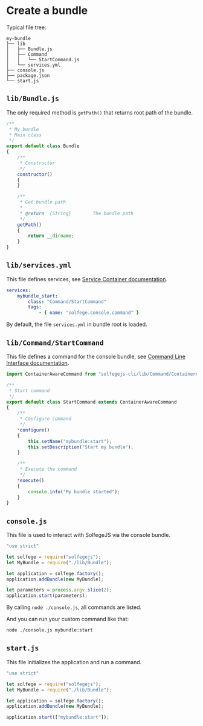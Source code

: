 Create a bundle
===============

Typical file tree:

```
my-bundle
├── lib
│   ├── Bundle.js
│   ├── Command
│   │   └── StartCommand.js
│   └── services.yml
├── console.js
├── package.json
└── start.js
```

`lib/Bundle.js`
---------------

The only required method is `getPath()` that returns root path of the bundle.

```javascript
/**
 * My bundle
 * Main class
 */
export default class Bundle
{
    /**
     * Constructor
     */
    constructor()
    {
    }

    /**
     * Get bundle path
     *
     * @return  {String}        The bundle path
     */
    getPath()
    {
        return __dirname;
    }
}
```

`lib/services.yml`
------------------

This file defines services, see [Service Container documentation](./service-container.md).


```yaml
services:
    mybundle_start:
        class: "Command/StartCommand"
        tags:
            - { name: "solfege.console.command" }
```

By default, the file `services.yml` in bundle root is loaded.


`lib/Command/StartCommand`
--------------------------

This file defines a command for the console bundle, see [Command Line Interface documentation](./command-line-interface.md).


```javascript
import ContainerAwareCommand from "solfegejs-cli/lib/Command/ContainerAwareCommand";

/**
 * Start command
 */
export default class StartCommand extends ContainerAwareCommand
{
    /**
     * Configure command
     */
    *configure()
    {
        this.setName("mybundle:start");
        this.setDescription("Start my bundle");
    }

    /**
     * Execute the command
     */
    *execute()
    {
        console.info("My bundle started");
    }
}
```


`console.js`
------------

This file is used to interact with SolfegeJS via the console bundle.

```javascript
"use strict"

let solfege = require("solfegejs");
let MyBundle = require("./lib/Bundle");

let application = solfege.factory();
application.addBundle(new MyBundle);

let parameters = process.argv.slice(2);
application.start(parameters);
```

By calling `node ./console.js`, all commands are listed.

And you can run your custom command like that:

```bash
node ./console.js mybundle:start
```


`start.js`
----------

This file initializes the application and run a command.

```javascript
"use strict"

let solfege = require("solfegejs");
let MyBundle = require("./lib/Bundle");

let application = solfege.factory();
application.addBundle(new MyBundle);

application.start(["mybundle:start"]);
```

